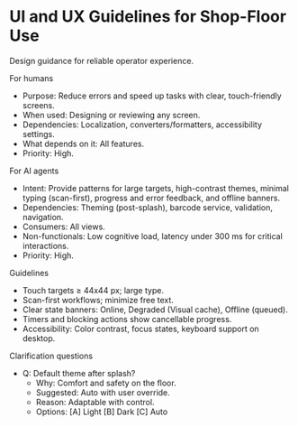 # UI and UX Guidelines for Shop-Floor Use
Design guidance for reliable operator experience.

For humans
- Purpose: Reduce errors and speed up tasks with clear, touch-friendly screens.
- When used: Designing or reviewing any screen.
- Dependencies: Localization, converters/formatters, accessibility settings.
- What depends on it: All features.
- Priority: High.

For AI agents
- Intent: Provide patterns for large targets, high-contrast themes, minimal typing (scan-first), progress and error feedback, and offline banners.
- Dependencies: Theming (post-splash), barcode service, validation, navigation.
- Consumers: All views.
- Non-functionals: Low cognitive load, latency under 300 ms for critical interactions.
- Priority: High.

Guidelines
- Touch targets ≥ 44x44 px; large type.
- Scan-first workflows; minimize free text.
- Clear state banners: Online, Degraded (Visual cache), Offline (queued).
- Timers and blocking actions show cancellable progress.
- Accessibility: Color contrast, focus states, keyboard support on desktop.

Clarification questions
- Q: Default theme after splash?
  - Why: Comfort and safety on the floor.
  - Suggested: Auto with user override.
  - Reason: Adaptable with control.
  - Options: [A] Light [B] Dark [C] Auto